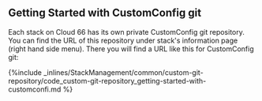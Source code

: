 <!--  usedin: [ _legacy_docker/stack-management/custom-git-repository.md, _maestro/stack-management/custom-git-repository.md, _node/stack-management/custom-git-repository.md, _rails/stack-management/custom-git-repository.md, _skycap/stack-management/custom-git-repository.md] -->


## Getting Started with CustomConfig git

Each stack on Cloud 66 has its own private CustomConfig git repository. You can find the URL of this repository under stack's information page (right hand side menu). There you will find a URL like this for CustomConfig git:



{%include _inlines/StackManagement/common/custom-git-repository/code_custom-git-repository_getting-started-with-customconfi.md %}




